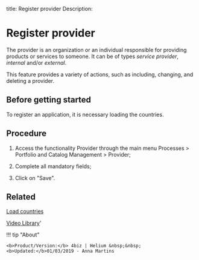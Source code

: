 title: Register provider
Description: 
# Register provider

The provider is an organization or an individual responsible for providing products or services to someone. It can be of types *service provider*, *internal* and/or *external*.

This feature provides a variety of actions, such as including, changing, and deleting a provider.

Before getting started
--------------------------

To register an application, it is necessary loading the countries.

Procedure
-------------

1.  Access the functionality Provider through the main menu Processes \>
    Portfolio and Catalog Management \> Provider;

2.  Complete all mandatory fields;

3.  Click on "Save".

Related
-------

[Load countries](/en-us/4biz-helium/platform-administration/region-and-language/load-countries.html)


<i class='fa fa-youtube-play  fa-2x' style='color:#97ce17;vertical-align: middle;'> </i> [Video Library](https://www.youtube.com/playlist?list=PLB5qK2uzf2RPsG8HdkE7qEHB39yEI_T8y)'

!!! tip "About"

    <b>Product/Version:</b> 4biz | Helium &nbsp;&nbsp;
    <b>Updated:</b>01/03/2019 - Anna Martins
